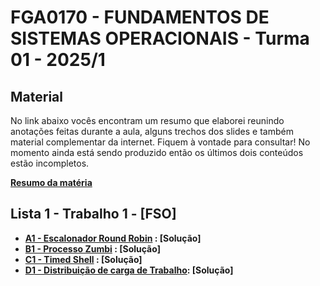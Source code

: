 # FGA0170 - FUNDAMENTOS DE SISTEMAS OPERACIONAIS - Turma 01 - 2025/1

## Material 

No link abaixo vocês encontram um resumo que elaborei reunindo anotações feitas durante a aula, alguns trechos dos slides e também material complementar da internet. Fiquem à vontade para consultar! No momento ainda está sendo produzido então os últimos dois conteúdos estão incompletos. 

**[Resumo da matéria](https://docs.google.com/document/d/1P4musAs4bIDCHy58Tor4cK65WUf_IfXCsil8aaHTBT0/edit?usp=sharing)**

## Lista 1 - Trabalho 1 - [FSO]

- **[A1 - Escalonador Round Robin](https://moj.naquadah.com.br/contests/sundfeld_fso_2025_01_lab01/fso-escalonador-round-robin.pdf) : [Solução]**
- **[B1 - Processo Zumbi](https://moj.naquadah.com.br/contests/sundfeld_fso_2025_01_lab01/processo-zumbi.pdf) : [Solução]**
- **[C1 - Timed Shell](https://moj.naquadah.com.br/contests/sundfeld_fso_2025_01_lab01/fso-timedshell.pdf) : [Solução]**
- **[D1 - Distribuição de carga de Trabalho](https://moj.naquadah.com.br/contests/sundfeld_fso_2025_01_lab01/fso-pthreads-mutex.pdf): [Solução]**

